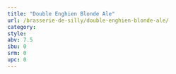 ```yaml
---
title: "Double Enghien Blonde Ale"
url: /brasserie-de-silly/double-enghien-blonde-ale/
category: 
style: 
abv: 7.5
ibu: 0
srm: 0
upc: 0
---
```


